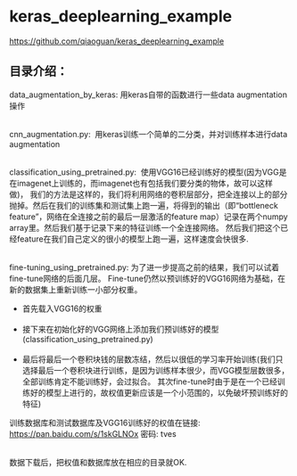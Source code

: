 # keras_deeplearning_example
https://github.com/qiaoguan/keras_deeplearning_example

## 目录介绍：
data_augmentation_by_keras: 用keras自带的函数进行一些data augmentation操作 <br><br>

cnn_augmentation.py:  用keras训练一个简单的二分类，并对训练样本进行data augmentation <br><br>

classification_using_pretrained.py:  使用VGG16已经训练好的模型(因为VGG是在imagenet上训练的，而imagenet也有包括我们要分类的物体，故可以这样做)， 我们的方法是这样的，我们将利用网络的卷积层部分，把全连接以上的部分抛掉。然后在我们的训练集和测试集上跑一遍，将得到的输出（即“bottleneck feature”，网络在全连接之前的最后一层激活的feature map）记录在两个numpy array里。然后我们基于记录下来的特征训练一个全连接网络。 然后我们把这个已经feature在我们自己定义的很小的模型上跑一遍，这样速度会快很多. <br><br>

fine-tuning_using_pretrained.py: 为了进一步提高之前的结果，我们可以试着fine-tune网络的后面几层。 Fine-tune仍然以预训练好的VGG16网络为基础，在新的数据集上重新训练一小部分权重。 <br>

* 首先载入VGG16的权重<br>
    
* 接下来在初始化好的VGG网络上添加我们预训练好的模型(classification_using_pretrained.py)<br>
    
* 最后将最后一个卷积块钱的层数冻结，然后以很低的学习率开始训练(我们只选择最后一个卷积块进行训练，是因为训练样本很少，而VGG模型层数很多，全部训练肯定不能训练好，会过拟合。  其次fine-tune时由于是在一个已经训练好的模型上进行的，故权值更新应该是一个小范围的，以免破坏预训练好的特征)<br>

训练数据库和测试数据库及VGG16训练好的权值在链接: https://pan.baidu.com/s/1skGLNOx 密码: tves<br><br>

数据下载后，把权值和数据库放在相应的目录就OK.
